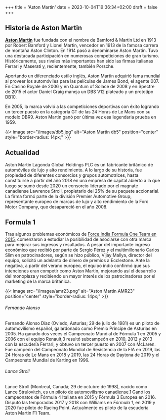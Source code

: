 +++
title = 'Aston Martin'
date = 2023-10-04T19:36:34+02:00
draft = false
+++

## Historia de Aston Martin

**[Aston Martin](https://es.wikipedia.org/wiki/Aston_Martin)** fue fundada con el nombre de Bamford & Martin Ltd en 1913 por Robert Bamford y Lionel Martin, vencedor en 1913 de la famosa carrera de montaña Aston Clinton. En 1914 pasó a denominarse Aston Martin. Tuvo una destacada participación en numerosas competiciones de gran turismo. Históricamente, sus rivales más importantes han sido las firmas italianas Ferrari y Maserati y, recientemente, también Porsche.

Aportando un diferenciado estilo inglés, Aston Martin adquirió fama mundial al proveer los automóviles para las películas de James Bond, el agente 007. En Casino Royale de 2006 y en Quantum of Solace de 2008 y en Spectre de 2015 el actor Daniel Craig maneja un DBS V12 plateado y un prototipo DB10.

En 2005, la marca volvió a las competiciones deportivas con éxito logrando un tercer puesto en la categoría GT de las 24 Horas de Le Mans con su modelo DBR9. Aston Martin ganó por última vez esa legendaria prueba en 1959.

{{< image src="/images/db5.jpg" alt="Aston Martin db5" position="center" style="border-radius: 14px;" >}}

## Actualidad

Aston Martin Lagonda Global Holdings PLC es un fabricante británico de automóviles de lujo y alto rendimiento. A lo largo de su historia, fue propiedad de diferentes consorcios y grupos automotrices, hasta constituirse a partir del año 2018 en una empresa de capital abierto a la que luego se sumó desde 2020 un consorcio liderado por el magnate canadiense Lawrence Stroll, propietario del 25% de su paquete accionarial. La firma formó parte de la división Premier Automotive Group, representante europeo de marcas de lujo y alto rendimiento de la Ford Motor Company, que desapareció en el año 2008.

## Formula 1

Tras algunos problemas económicos de [Force India Formula One Team en 2015](https://en.wikipedia.org/wiki/Force_India), comenzaron a estudiar la posibilidad de asociarse con otra marca para mejorar sus ingresos y resultados. A pesar del importante ingreso económico que recibió por parte de Sergio Pérez y el multimillonario Carlos Slim en patrocinadores, según se hizo público, Vijay Mallya, director del equipo, solicitó un adelanto de dinero de premios a Ecclestone. Ante la negativa, a partir del verano europeo, el equipo indio confirmó que sus intenciones eran competir como Aston Martin, mejorando así el desarrollo del monoplaza y recibiendo un mayor interés de los patrocinadores por el marketing de la marca británica.

{{< image src="/images/amr23.png" alt="Aston Martin AMR23" position="center" style="border-radius: 14px;" >}}


###### Fernando Alonso

Fernando Alonso Díaz (Oviedo, Asturias; 29 de julio de 1981) es un piloto de automovilismo español, galardonado como Premio Príncipe de Asturias en 2005. Ha ganado dos veces el Campeonato Mundial de Fórmula 1 en 2005 y 2006 con el equipo Renault,3​ resultó subcampeón en 2010, 2012 y 2013 con la escudería Ferrari, y obtuvo un tercer puesto en 2007 con McLaren. Fue campeón del Campeonato Mundial de Resistencia de la FIA en 2019, las 24 Horas de Le Mans en 2018 y 2019, las 24 Horas de Daytona de 2019 y el Campeonato Mundial de Karting en 1996.

###### Lance Stroll

Lance Stroll (Montreal, Canadá; 29 de octubre de 1998), nacido como Lance Strulovitch, es un piloto de automovilismo canadiense.1​ Ganó los campeonatos de Fórmula 4 Italiana en 2015 y Fórmula 3 Europea en 2016. Disputó las temporadas 2017 y 2018 con Williams en *Fórmula 1*, en 2019 y 2020 fue piloto de Racing Point. Actualmente es piloto de la escudería Aston Martin F1 Team.

